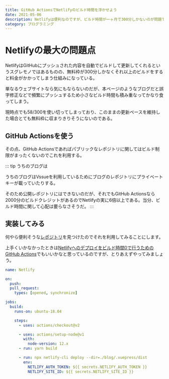 ```yaml
---
title: GitHub ActionsでNetlifyのビルド時間を浮かせよう
date: 2021-05-06
description: Netlifyは便利なのですが、ビルド時間が一ヶ月で300分しかないのが問題です。それをGitHub Actionsで解決しましょう。
category: プログラミング
---
```


# Netlifyの最大の問題点

NetlifyはGitHubにプッシュされた内容を自動でビルドして更新してくれるというスグレモノではあるものの、無料枠が300分しかなくそれ以上のビルドをすると料金がかかってしまう仕組みになっている。

単なるウェブサイトなら気にもならないのだが、本ページのようなブログだと誤字修正などで頻繁にプッシュするため小さなビルド時間も積み重なってかなり食ってしまう。

現時点でも58/300を使い切ってしまっており、このままの更新ペースを維持した場合とても無料枠に収まりきりそうにないのである。

## GitHub Actionsを使う

その点、GitHub Actionsであればパブリックなレポジトリに関してはビルド制限がまったくないのでこれを利用する。

::: tip うちのブログは

うちのブログはVssueを利用しているためにブログのレポジトリにプライベートキーが載っていたりする。

そのため公開レポジトリにはできないのだが、それでもGitHub Actionsなら2000分のビルドクレジットがあるのでNetlifyの実に6倍以上である。当分、ビルド時間に関して心配は要らなさそうだ。
:::

## 実装してみる

何やら便利そうな[レポジトリ](https://github.com/nwtgck/actions-netlify)を見つけたのでそれを利用してみることにします。

上手くいかなかったときは[Netlifyへのデプロイをビルド時間0で行うためのGitHub Actions](https://qiita.com/nwtgck/items/e9a355c2ccb03d8e8eb0)でもいいかなと思っているのですが、とりあえずやってみましょう。

```yml
name: Netlify

on:
  push:
  pull_request:
    types: [opened, synchronize]

jobs:
  build:
    runs-on: ubuntu-18.04

    steps:
      - uses: actions/checkout@v2

      - uses: actions/setup-node@v1
        with:
          node-version: 12.x
      - run: yarn build 

      - run: npx netlify-cli deploy --dir=./blog/.vuepress/dist
        env:
          NETLIFY_AUTH_TOKEN: ${{ secrets.NETLIFY_AUTH_TOKEN }}
          NETLIFY_SITE_ID: ${{ secrets.NETLIFY_SITE_ID }}
```